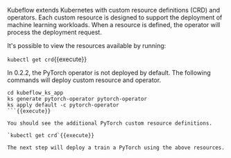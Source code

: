 Kubeflow extends Kubernetes with custom resource definitions (CRD) and operators. Each custom resource is designed to support the deployment of machine learning workloads. When a resource is defined, the operator will process the deployment request.

It's possible to view the resources available by running:

`kubectl get crd`{{execute}}

In 0.2.2, the PyTorch operator is not deployed by default. The following commands will deploy custom resource and operator.

```
cd kubeflow_ks_app
ks generate pytorch-operator pytorch-operator
ks apply default -c pytorch-operator
```{{execute}}

You should see the additional PyTorch custom resource definitions.

`kubectl get crd`{{execute}}

The next step will deploy a train a PyTorch using the above resources. 